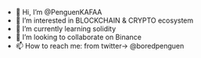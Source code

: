 - 👋 Hi, I’m @PenguenKAFAA
- 👀 I’m interested in BLOCKCHAIN & CRYPTO ecosystem
- 🌱 I’m currently learning solidity
- 💞️ I’m looking to collaborate on Binance
- 📫 How to reach me: from twitter-> @boredpenguen

<!---
PenguenKAFAA/PenguenKAFAA is a ✨ special ✨ repository because its `README.md` (this file) appears on your GitHub profile.
You can click the Preview link to take a look at your changes.
--->
